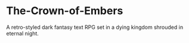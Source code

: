 # The-Crown-of-Embers
A retro-styled dark fantasy text RPG set in a dying kingdom shrouded in eternal night.
